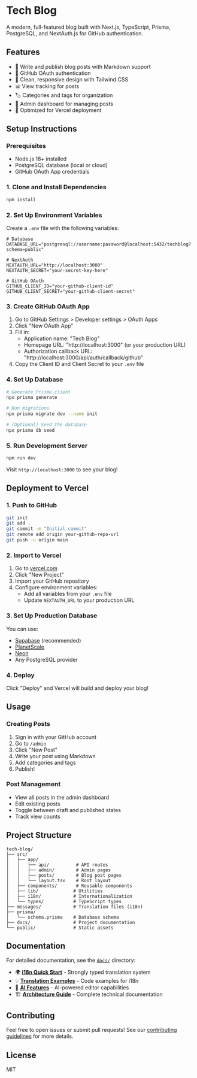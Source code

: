 # Tech Blog

A modern, full-featured blog built with Next.js, TypeScript, Prisma, PostgreSQL, and NextAuth.js for GitHub authentication.

## Features

- 📝 Write and publish blog posts with Markdown support
- 🔐 GitHub OAuth authentication
- 🎨 Clean, responsive design with Tailwind CSS
- 📊 View tracking for posts
- 🏷️ Categories and tags for organization
- 👤 Admin dashboard for managing posts
- 🚀 Optimized for Vercel deployment

## Setup Instructions

### Prerequisites

- Node.js 18+ installed
- PostgreSQL database (local or cloud)
- GitHub OAuth App credentials

### 1. Clone and Install Dependencies

```bash
npm install
```

### 2. Set Up Environment Variables

Create a `.env` file with the following variables:

```env
# Database
DATABASE_URL="postgresql://username:password@localhost:5432/techblog?schema=public"

# NextAuth
NEXTAUTH_URL="http://localhost:3000"
NEXTAUTH_SECRET="your-secret-key-here"

# GitHub OAuth
GITHUB_CLIENT_ID="your-github-client-id"
GITHUB_CLIENT_SECRET="your-github-client-secret"
```

### 3. Create GitHub OAuth App

1. Go to GitHub Settings > Developer settings > OAuth Apps
2. Click "New OAuth App"
3. Fill in:
   - Application name: "Tech Blog"
   - Homepage URL: "http://localhost:3000" (or your production URL)
   - Authorization callback URL: "http://localhost:3000/api/auth/callback/github"
4. Copy the Client ID and Client Secret to your `.env` file

### 4. Set Up Database

```bash
# Generate Prisma client
npx prisma generate

# Run migrations
npx prisma migrate dev --name init

# (Optional) Seed the database
npx prisma db seed
```

### 5. Run Development Server

```bash
npm run dev
```

Visit `http://localhost:3000` to see your blog!

## Deployment to Vercel

### 1. Push to GitHub

```bash
git init
git add .
git commit -m "Initial commit"
git remote add origin your-github-repo-url
git push -u origin main
```

### 2. Import to Vercel

1. Go to [vercel.com](https://vercel.com)
2. Click "New Project"
3. Import your GitHub repository
4. Configure environment variables:
   - Add all variables from your `.env` file
   - Update `NEXTAUTH_URL` to your production URL

### 3. Set Up Production Database

You can use:
- [Supabase](https://supabase.com) (recommended)
- [PlanetScale](https://planetscale.com)
- [Neon](https://neon.tech)
- Any PostgreSQL provider

### 4. Deploy

Click "Deploy" and Vercel will build and deploy your blog!

## Usage

### Creating Posts

1. Sign in with your GitHub account
2. Go to `/admin`
3. Click "New Post"
4. Write your post using Markdown
5. Add categories and tags
6. Publish!

### Post Management

- View all posts in the admin dashboard
- Edit existing posts
- Toggle between draft and published states
- Track view counts

## Project Structure

```
tech-blog/
├── src/
│   ├── app/
│   │   ├── api/          # API routes
│   │   ├── admin/        # Admin pages
│   │   ├── posts/        # Blog post pages
│   │   └── layout.tsx    # Root layout
│   ├── components/       # Reusable components
│   ├── lib/             # Utilities
│   ├── i18n/            # Internationalization
│   └── types/           # TypeScript types
├── messages/            # Translation files (i18n)
├── prisma/
│   └── schema.prisma    # Database schema
├── docs/                # Project documentation
└── public/              # Static assets
```

## Documentation

For detailed documentation, see the [`docs/`](./docs) directory:

- 🌍 **[i18n Quick Start](./docs/I18N_QUICKSTART.md)** - Strongly typed translation system
- 💡 **[Translation Examples](./docs/TRANSLATION_EXAMPLES.md)** - Code examples for i18n
- 🤖 **[AI Features](./docs/AI_FEATURES.md)** - AI-powered editor capabilities
- 🏗️ **[Architecture Guide](./CLAUDE.md)** - Complete technical documentation

## Contributing

Feel free to open issues or submit pull requests! See our [contributing guidelines](./CONTRIBUTING.md) for more details.

## License

MIT
